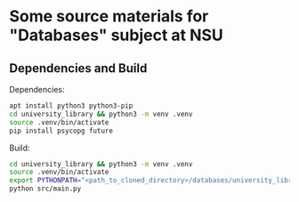 # Some source materials for "Databases" subject at NSU
## Dependencies and Build
Dependencies:
```bash
apt install python3 python3-pip
cd university_library && python3 -m venv .venv
source .venv/bin/activate
pip install psycopg future
```
Build:
```bash
cd university_library && python3 -m venv .venv
source .venv/bin/activate
export PYTHONPATH="<path_to_cloned_directory>/databases/university_library_project:$PYTHONPATH"
python src/main.py
```
